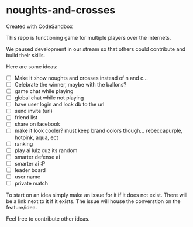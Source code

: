 # noughts-and-crosses
Created with CodeSandbox


This repo is functioning game for multiple players over the internets.

We paused development in our stream so that others could contribute and build their skills.

Here are some ideas:

- [ ] Make it show noughts and crosses instead of n and c...
- [ ] Celebrate the winner, maybe with the ballons?
- [ ] game chat while playing
- [ ] global chat while not playing
- [ ] have user login and lock db to the url
- [ ] send invite (url)
- [ ] friend list
- [ ] share on facebook
- [ ] make it look cooler? must keep brand colors though... rebeccapurple, hotpink, aqua, ect
- [ ] ranking
- [ ] play ai lulz cuz its random
- [ ] smarter defense ai
- [ ] smarter ai :P
- [ ] leader board
- [ ] user name
- [ ] private match

To start on an idea simply make an issue for it if it does not exist. There will be a link next to it if it exists.
The issue will house the converstion on the feature/idea.

Feel free to contribute other ideas.
